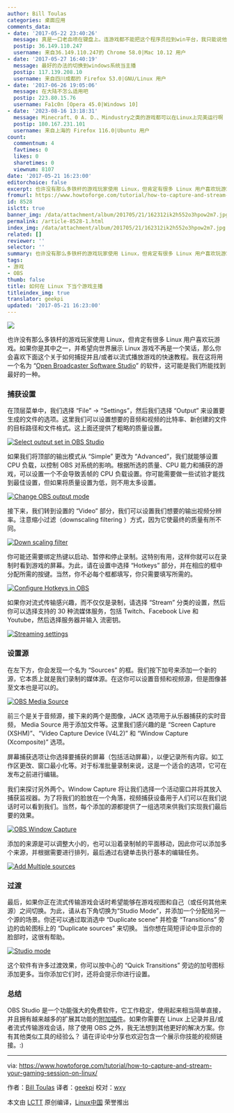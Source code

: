 ```yaml
---
author: Bill Toulas
categories: 桌面应用
comments_data:
- date: '2017-05-22 23:40:26'
  message: 真是一口老血喷在键盘上。连游戏都不能把这个程序员拉到win平台，我只能说他的人生的娱乐部分已经被Linux毁了。默哀1秒。
  postip: 36.149.110.247
  username: 来自36.149.110.247的 Chrome 58.0|Mac 10.12 用户
- date: '2017-05-27 16:40:19'
  message: 最好的办法的切换到windows系统当主播
  postip: 117.139.208.10
  username: 来自四川成都的 Firefox 53.0|GNU/Linux 用户
- date: '2017-06-26 19:05:06'
  message: 在大陆不怎么适用吧
  postip: 223.80.15.76
  username: Fa1c0n [Opera 45.0|Windows 10]
- date: '2023-08-16 13:18:31'
  message: Minecraft、0 A. D.、Mindustry之类的游戏都可以在Linux上完美运行啊
  postip: 180.167.231.101
  username: 来自上海的 Firefox 116.0|Ubuntu 用户
count:
  commentnum: 4
  favtimes: 0
  likes: 0
  sharetimes: 0
  viewnum: 8107
date: '2017-05-21 16:23:00'
editorchoice: false
excerpt: 也许没有那么多铁杆的游戏玩家使用 Linux，但肯定有很多 Linux 用户喜欢玩游戏。如果你是其中之一，并希望向世界展示 Linux 游戏不再是一个笑话，那么你会喜欢下面这个关于如何捕捉并且/或者以流式播放游戏的快速教程。
fromurl: https://www.howtoforge.com/tutorial/how-to-capture-and-stream-your-gaming-session-on-linux/
id: 8528
islctt: true
banner_img: /data/attachment/album/201705/21/162312ik2h552o3hpow2m7.jpg
permalink: /article-8528-1.html
index_img: /data/attachment/album/201705/21/162312ik2h552o3hpow2m7.jpg.thumb.jpg
related: []
reviewer: ''
selector: ''
summary: 也许没有那么多铁杆的游戏玩家使用 Linux，但肯定有很多 Linux 用户喜欢玩游戏。如果你是其中之一，并希望向世界展示 Linux 游戏不再是一个笑话，那么你会喜欢下面这个关于如何捕捉并且/或者以流式播放游戏的快速教程。
tags:
- 游戏
- OBS
thumb: false
title: 如何在 Linux 下当个游戏主播
titleindex_img: true
translator: geekpi
updated: '2017-05-21 16:23:00'
---
```


![](/data/attachment/album/201705/21/162312ik2h552o3hpow2m7.jpg)


也许没有那么多铁杆的游戏玩家使用 Linux，但肯定有很多 Linux 用户喜欢玩游戏。如果你是其中之一，并希望向世界展示 Linux 游戏不再是一个笑话，那么你会喜欢下面这个关于如何捕捉并且/或者以流式播放游戏的快速教程。我在这将用一个名为 “[Open Broadcaster Software Studio](https://obsproject.com/download)” 的软件，这可能是我们所能找到最好的一种。


### 捕获设置


在顶层菜单中，我们选择 “File” → “Settings”，然后我们选择 “Output” 来设置要生成的文件的选项。这里我们可以设置想要的音频和视频的比特率、新创建的文件的目标路径和文件格式。这上面还提供了粗略的质量设置。


 [![Select output set in OBS Studio](/data/attachment/album/201705/21/162322la8g8g14mx8mx7o9.png)](https://www.howtoforge.com/images/how-to-capture-and-stream-your-gaming-session-on-linux/big/index_img_1.png) 


如果我们将顶部的输出模式从 “Simple” 更改为 “Advanced”，我们就能够设置 CPU 负载，以控制 OBS 对系统的影响。根据所选的质量、CPU 能力和捕获的游戏，可以设置一个不会导致丢帧的 CPU 负载设置。你可能需要做一些试验才能找到最佳设置，但如果将质量设置为低，则不用太多设置。


 [![Change OBS output mode](/data/attachment/album/201705/21/162324fmbic0wo1o1tzbi0.png)](https://www.howtoforge.com/images/how-to-capture-and-stream-your-gaming-session-on-linux/big/index_img_2.png) 


接下来，我们转到设置的 “Video” 部分，我们可以设置我们想要的输出视频分辨率。注意缩小过滤（downscaling filtering ）方式，因为它使最终的质量有所不同。


 [![Down scaling filter](/data/attachment/album/201705/21/162327drv47o8j4wwio5ow.png)](https://www.howtoforge.com/images/how-to-capture-and-stream-your-gaming-session-on-linux/big/index_img_3.png) 


你可能还需要绑定热键以启动、暂停和停止录制。这特别有用，这样你就可以在录制时看到游戏的屏幕。为此，请在设置中选择 “Hotkeys” 部分，并在相应的框中分配所需的按键。当然，你不必每个框都填写，你只需要填写所需的。


 [![Configure Hotkeys in OBS](/data/attachment/album/201705/21/162330dz57hkxc5nppu9bp.png)](https://www.howtoforge.com/images/how-to-capture-and-stream-your-gaming-session-on-linux/big/index_img_4.png) 


如果你对流式传输感兴趣，而不仅仅是录制，请选择 “Stream” 分类的设置，然后你可以选择支持的 30 种流媒体服务，包括 Twitch、Facebook Live 和 Youtube，然后选择服务器并输入 流密钥。


 [![Streaming settings](/data/attachment/album/201705/21/162332ii05z0802iqpnnq8.png)](https://www.howtoforge.com/images/how-to-capture-and-stream-your-gaming-session-on-linux/big/index_img_5.png) 


### 设置源


在左下方，你会发现一个名为 “Sources” 的框。我们按下加号来添加一个新的源，它本质上就是我们录制的媒体源。在这你可以设置音频和视频源，但是图像甚至文本也是可以的。


 [![OBS Media Source](/data/attachment/album/201705/21/162336o3nss10a15tss1mi.png)](https://www.howtoforge.com/images/how-to-capture-and-stream-your-gaming-session-on-linux/big/index_img_6.png) 


前三个是关于音频源，接下来的两个是图像，JACK 选项用于从乐器捕获的实时音频， Media Source 用于添加文件等。这里我们感兴趣的是 “Screen Capture (XSHM)”、“Video Capture Device (V4L2)” 和 “Window Capture (Xcomposite)” 选项。


屏幕捕获选项让你选择要捕获的屏幕（包括活动屏幕），以便记录所有内容。如工作区更改、窗口最小化等。对于标准批量录制来说，这是一个适合的选项，它可在发布之前进行编辑。


我们来探讨另外两个。Window Capture 将让我们选择一个活动窗口并将其放入捕获监视器。为了将我们的脸放在一个角落，视频捕获设备用于人们可以在我们说话时可以看到我们。当然，每个添加的源都提供了一组选项来供我们实现我们最后要的效果。


 [![OBS Window Capture](/data/attachment/album/201705/21/162338h5i5iqq77qiq6ia7.png)](https://www.howtoforge.com/images/how-to-capture-and-stream-your-gaming-session-on-linux/big/index_img_7.png) 


添加的来源是可以调整大小的，也可以沿着录制帧的平面移动，因此你可以添加多个来源，并根据需要进行排列，最后通过右键单击执行基本的编辑任务。


 [![Add Multiple sources](/data/attachment/album/201705/21/162342at9wy9btb7ht7gux.png)](https://www.howtoforge.com/images/how-to-capture-and-stream-your-gaming-session-on-linux/big/index_img_8.png) 


### 过渡


最后，如果你正在流式传输游戏会话时希望能够在游戏视图和自己（或任何其他来源）之间切换。为此，请从右下角切换为“Studio Mode”，并添加一个分配给另一个源的场景。你还可以通过取消选中 “Duplicate scene” 并检查 “Transitions” 旁边的齿轮图标上的 “Duplicate sources” 来切换。 当你想在简短评论中显示你的脸部时，这很有帮助。


 [![Studio mode](/data/attachment/album/201705/21/162343dbtl0lo6468h2t5z.png)](https://www.howtoforge.com/images/how-to-capture-and-stream-your-gaming-session-on-linux/big/index_img_9.png) 


这个软件有许多过渡效果，你可以按中心的 “Quick Transitions” 旁边的加号图标添加更多。当你添加它们时，还将会提示你进行设置。


### 总结


OBS Studio 是一个功能强大的免费软件，它工作稳定，使用起来相当简单直接，并且拥有越来越多的扩展其功能的[附加插件](https://obsproject.com/forum/resources/categories/obs-studio-plugins.6/)。如果你需要在 Linux 上记录并且/或者流式传输游戏会话，除了使用 OBS 之外，我无法想到其他更好的解决方案。你有其他类似工具的经验么？ 请在评论中分享也欢迎包含一个展示你技能的视频链接。:)




---


via: <https://www.howtoforge.com/tutorial/how-to-capture-and-stream-your-gaming-session-on-linux/>


作者：[Bill Toulas](https://www.howtoforge.com/tutorial/how-to-capture-and-stream-your-gaming-session-on-linux/) 译者：[geekpi](https://github.com/geekpi) 校对：[wxy](https://github.com/wxy)


本文由 [LCTT](https://github.com/LCTT/TranslateProject) 原创编译，[Linux中国](https://linux.cn/) 荣誉推出